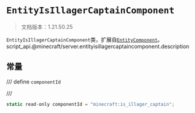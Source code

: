 # `EntityIsIllagerCaptainComponent`

> 文档版本：1.21.50.25

`EntityIsIllagerCaptainComponent`类，扩展自[`EntityComponent`](./entitycomponent.md)。script_api.@minecraft/server.entityisillagercaptaincomponent.description

## 常量

/// define
`componentId`


///

```js
static read-only componentId = "minecraft:is_illager_captain";
```


